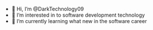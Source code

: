 - 👋 Hi, I’m @DarkTechnology09
- 👀 I’m interested in to software development technology
- 🌱 I’m currently learning what new in the software career

<!---
DarkTechnology09/DarkTechnology09 is a ✨ special ✨ repository because its `README.md` (this file) appears on your GitHub profile.
You can click the Preview link to take a look at your changes.
--->
